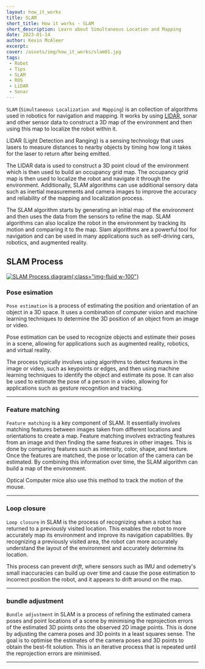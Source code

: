```yaml
---
layout: how_it_works
title: SLAM
short_title: How it works - SLAM
short_description: Learn about Simultaneous Location and Mapping
date: 2023-01-14
author: Kevin McAleer
excerpt: 
cover: /assets/img/how_it_works/slam01.jpg
tags:
 - Robot
 - Tips
 - SLAM
 - ROS
 - LiDAR
 - Sonar
---
```


`SLAM` (`Simultaneous Localization and Mapping`) is an collection of algorithms used in robotics for navigation and mapping. It works by using [LIDAR](/resources/glossary#lidar), sonar and other sensor data to construct a 3D map of the environment and then using this map to localize the robot within it.

LIDAR (Light Detection and Ranging) is a sensing technology that uses lasers to measure distances to nearby objects by timing how long it takes for the laser to return after being emitted. 

The LIDAR data is used to construct a 3D point cloud of the environment which is then used to build an occupancy grid map. The occupancy grid map is then used to localize the robot and navigate it through the environment. Additionally, SLAM algorithms can use additional sensory data such as inertial measurements and camera images to improve the accuracy and reliability of the mapping and localization process.

The SLAM algorithm starts by generating an initial map of the environment and then uses the data from the sensors to refine the map. SLAM algorithms can also localize the robot in the environment by tracking its motion and comparing it to the map. Slam algorithms are a powerful tool for navigation and can be used in many applications such as self-driving cars, robotics, and augmented reality.

## SLAM Process

[![SLAM Process diagram](/assets/img/how_it_works/slam02.jpg){:class="img-fluid w-100"}](/assets/img/how_it_works/slam02.jpg)

### Pose esimation

`Pose estimation` is a process of estimating the position and orientation of an object in a 3D space. It uses a combination of computer vision and machine learning techniques to determine the 3D position of an object from an image or video.

Pose estimation can be used to recognize objects and estimate their poses in a scene, allowing for applications such as augmented reality, robotics, and virtual reality. 

The process typically involves using algorithms to detect features in the image or video, such as keypoints or edges, and then using machine learning techniques to identify the object and estimate its pose. It can also be used to estimate the pose of a person in a video, allowing for applications such as gesture recognition and tracking.

---

### Feature matching

`Feature matching` is a key component of SLAM. It essentially involves matching features between images taken from different locations and orientations to create a map. Feature matching involves extracting features from an image and then finding the same features in other images. This is done by comparing features such as intensity, color, shape, and texture. Once the features are matched, the pose or location of the camera can be estimated. By combining this information over time, the SLAM algorithm can build a map of the environment.

Optical Computer mice also use this method to track the motion of the mouse.

---

### Loop closure

`Loop closure` in SLAM is the process of recognizing when a robot has returned to a previously visited location. This enables the robot to more accurately map its environment and improve its navigation capabilities. By recognizing a previously visited area, the robot can more accurately understand the layout of the environment and accurately determine its location.

This process can prevent *drift*, where sensors such as IMU and odemetry's small inaccuracies can build up over time and cause the pose estimation to incorrect position the robot, and it appears to drift around on the map.

---

### bundle adjustment

`Bundle adjustment` in SLAM is a process of refining the estimated camera poses and point locations of a scene by minimising the reprojection errors of the estimated 3D points onto the observed 2D image points. This is done by adjusting the camera poses and 3D points in a least squares sense. The goal is to optimise the estimates of the camera poses and 3D points to obtain the best-fit solution. This is an iterative process that is repeated until the reprojection errors are minimised.

---

